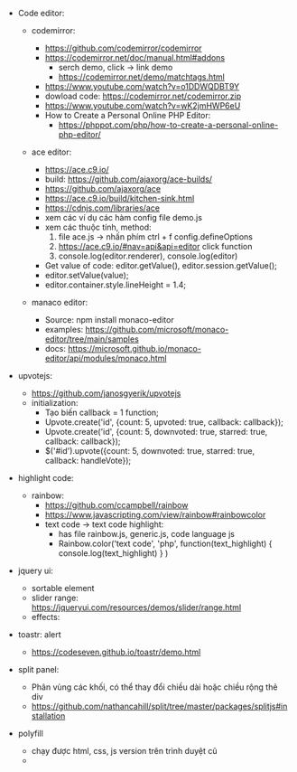 
- Code editor:
	- codemirror:
		- https://github.com/codemirror/codemirror
		- https://codemirror.net/doc/manual.html#addons
			- serch demo, click -> link demo
			- https://codemirror.net/demo/matchtags.html
		- https://www.youtube.com/watch?v=o1DDWQDBT9Y
		- dowload code: https://codemirror.net/codemirror.zip
		- https://www.youtube.com/watch?v=wK2jmHWP6eU
		- How to Create a Personal Online PHP Editor:
			- https://phppot.com/php/how-to-create-a-personal-online-php-editor/

	- ace editor:
		- https://ace.c9.io/
		- build: https://github.com/ajaxorg/ace-builds/
		- https://github.com/ajaxorg/ace
		- https://ace.c9.io/build/kitchen-sink.html
		- https://cdnjs.com/libraries/ace
		- xem các ví dụ các hàm config file demo.js
		- xem các thuộc tính, method: 
			1. file ace.js -> nhấn phím ctrl + f config.defineOptions
			2. https://ace.c9.io/#nav=api&api=editor click function
			3. console.log(editor.renderer), console.log(editor)
		- Get value of code: editor.getValue(), editor.session.getValue();
		- editor.setValue(value);
		- editor.container.style.lineHeight = 1.4;

	- manaco editor:
		- Source: npm install monaco-editor
		- examples: https://github.com/microsoft/monaco-editor/tree/main/samples
		- docs: https://microsoft.github.io/monaco-editor/api/modules/monaco.html

- upvotejs:
	- https://github.com/janosgyerik/upvotejs
	- initialization:
		- Tạo biến callback = 1 function;
		- Upvote.create('id', {count: 5, upvoted: true, callback: callback});
		- Upvote.create('id', {count: 5, downvoted: true, starred: true, callback: callback});
		- $('#id').upvote({count: 5, downvoted: true, starred: true, callback: handleVote});

- highlight code:
	- rainbow: 
		- https://github.com/ccampbell/rainbow
		- https://www.javascripting.com/view/rainbow#rainbowcolor
		- text code -> text code highlight:
			- has file rainbow.js, generic.js, code language js
			- Rainbow.color('text code', 'php', function(text_highlight) { console.log(text_highlight) } )

- jquery ui:
	- sortable element
	- slider range: https://jqueryui.com/resources/demos/slider/range.html
	- effects:

- toastr: alert
	- https://codeseven.github.io/toastr/demo.html

- split panel:
	- Phân vùng các khối, có thể thay đổi chiều dài hoặc chiều rộng thẻ div
	- https://github.com/nathancahill/split/tree/master/packages/splitjs#installation

- polyfill 
	- chạy được html, css, js version trên trình duyệt cũ
	- <script async src="https://polyfill.io/v3/polyfill.min.js?features=es6"></script>